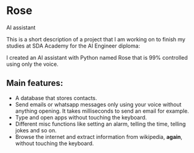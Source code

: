 # Rose
AI assistant

This is a short description of a project that I am working on to finish my studies at SDA Academy for the AI Engineer diploma:

I created an AI assistant with Python named Rose that is 99% controlled using only the voice.

## Main features:

  - A database that stores contacts.
  - Send emails or whatsapp messages only using your voice without anything opening. It takes milliseconds to send an email for example.
  - Type and open apps without touching the keyboard.
  - Different misc functions like setting an alarm, telling the time, telling jokes and so on.
  - Browse the internet and extract information from wikipedia, **again**, without touching the keyboard.
